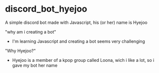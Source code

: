 # discord_bot_hyejoo
A simple discord bot made with Javascript, his (or her) name is Hyejoo

"why am i creating a bot"
- I'm learning Javascript and creating a bot seems very challenging

"Why Hyejoo?"
- Hyejoo is a member of a kpop group called Loona, wich i like a lot, so i gave my bot her name
